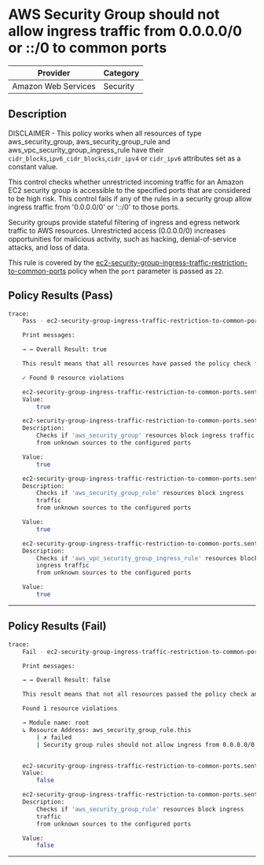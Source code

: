 # AWS Security Group should not allow ingress traffic from 0.0.0.0/0 or ::/0 to common ports

| Provider            | Category     |
|---------------------|--------------|
| Amazon Web Services | Security     |

## Description

DISCLAIMER - This policy works when all resources of type aws_security_group, aws_security_group_rule and aws_vpc_security_group_ingress_rule 
have their `cidr_blocks`,`ipv6_cidr_blocks`,`cidr_ipv4` or `cidr_ipv6`  attributes set as a constant value.

This control checks whether unrestricted incoming traffic for an Amazon EC2 security group is accessible to the specified ports that are considered to be high risk. This control fails if any of the rules in a security group allow ingress traffic from '0.0.0.0/0' or '::/0' to those ports.

Security groups provide stateful filtering of ingress and egress network traffic to AWS resources. Unrestricted access (0.0.0.0/0) increases opportunities for malicious activity, such as hacking, denial-of-service attacks, and loss of data.

This rule is covered by the [ec2-security-group-ingress-traffic-restriction-to-common-ports](https://github.com/hashicorp/policy-library-NIST-Policy-Set-for-AWS-Terraform/blob/main/policies/ec2/ec2-security-group-ingress-traffic-restriction-to-common-ports.sentinel) policy when the `port` parameter is passed as `22`.

## Policy Results (Pass)
```bash
trace:
    Pass - ec2-security-group-ingress-traffic-restriction-to-common-ports.sentinel

    Print messages:

    → → Overall Result: true

    This result means that all resources have passed the policy check for the policy ec2-security-group-ingress-traffic-restriction-to-common-ports.

    ✓ Found 0 resource violations

    ec2-security-group-ingress-traffic-restriction-to-common-ports.sentinel:127:1 - Rule "main"
    Value:
        true

    ec2-security-group-ingress-traffic-restriction-to-common-ports.sentinel:117:1 - Rule "is_aws_security_group_compliant"
    Description:
        Checks if 'aws_security_group' resources block ingress traffic
        from unknown sources to the configured ports

    Value:
        true

    ec2-security-group-ingress-traffic-restriction-to-common-ports.sentinel:111:1 - Rule "is_aws_security_group_rule_compliant"
    Description:
        Checks if 'aws_security_group_rule' resources block ingress
        traffic
        from unknown sources to the configured ports

    Value:
        true

    ec2-security-group-ingress-traffic-restriction-to-common-ports.sentinel:123:1 - Rule "is_aws_vpc_security_group_ingress_rule_compliant"
    Description:
        Checks if 'aws_vpc_security_group_ingress_rule' resources block
        ingress traffic
        from unknown sources to the configured ports

    Value:
        true
```

---

## Policy Results (Fail)
```bash
trace:
    Fail - ec2-security-group-ingress-traffic-restriction-to-common-ports.sentinel

    Print messages:

    → → Overall Result: false

    This result means that not all resources passed the policy check and the protected behavior is not allowed for the policy ec2-security-group-ingress-traffic-restriction-to-common-ports.

    Found 1 resource violations

    → Module name: root
    ↳ Resource Address: aws_security_group_rule.this
        | ✗ failed
        | Security group rules should not allow ingress from 0.0.0.0/0 or ::/0 to common ports. Refer to https://docs.aws.amazon.com/securityhub/latest/userguide/ec2-controls.html#ec2-19 for more details.


    ec2-security-group-ingress-traffic-restriction-to-common-ports.sentinel:127:1 - Rule "main"
    Value:
        false

    ec2-security-group-ingress-traffic-restriction-to-common-ports.sentinel:111:1 - Rule "is_aws_security_group_rule_compliant"
    Description:
        Checks if 'aws_security_group_rule' resources block ingress
        traffic
        from unknown sources to the configured ports

    Value:
        false
```

---